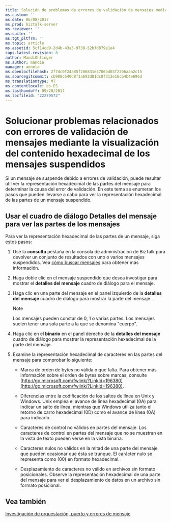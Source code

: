 ```yaml
---
title: Solución de problemas de errores de validación de mensajes mediante la visualización del contenido Hexadecimal de mensajes suspendidos | Documentos de Microsoft
ms.custom: ''
ms.date: 06/08/2017
ms.prod: biztalk-server
ms.reviewer: ''
ms.suite: ''
ms.tgt_pltfrm: ''
ms.topic: article
ms.assetid: 5cf14cd9-2d4b-43a3-9738-52bfd879e1e4
caps.latest.revision: 8
author: MandiOhlinger
ms.author: mandia
manager: anneta
ms.openlocfilehash: 2f7dc0f24a85f206831e3706bd03f2206aaa2c15
ms.sourcegitcommit: cb908c540d8f1a692d01dc8f313e16cb4b4e696d
ms.translationtype: MT
ms.contentlocale: es-ES
ms.lasthandoff: 09/20/2017
ms.locfileid: "22279572"
---
```

# <a name="troubleshooting-message-validation-failures-by-viewing-the-hexadecimal-contents-of-suspended-messages"></a>Solucionar problemas relacionados con errores de validación de mensajes mediante la visualización del contenido hexadecimal de los mensajes suspendidos
Si un mensaje se suspende debido a errores de validación, puede resultar útil ver la representación hexadecimal de las partes del mensaje para determinar la causa del error de validación. En este tema se enumeran los pasos que pueden llevarse a cabo para ver la representación hexadecimal de las partes de un mensaje suspendido.  
  
## <a name="use-the-message-details-dialog-box-to-view-message-parts"></a>Usar el cuadro de diálogo Detalles del mensaje para ver las partes de los mensajes  
 Para ver la representación hexadecimal de las partes de un mensaje, siga estos pasos:  
  
1.  Use la **consulta** pestaña en la consola de administración de BizTalk para devolver un conjunto de resultados con uno o varios mensajes suspendidos. Vea [cómo buscar mensajes](../core/how-to-search-for-messages.md) para obtener más información.  
  
2.  Haga doble clic en el mensaje suspendido que desea investigar para mostrar el **detalles del mensaje** cuadro de diálogo para el mensaje.  
  
3.  Haga clic en una parte del mensaje en el panel izquierdo de la **detalles del mensaje** cuadro de diálogo para mostrar la parte del mensaje.  
  
    > [!NOTE]
    >  Los mensajes pueden constar de 0, 1 o varias partes. Los mensajes suelen tener una sola parte a la que se denomina "cuerpo".  
  
4.  Haga clic en el **binario** en el panel derecho de la **detalles del mensaje** cuadro de diálogo para mostrar la representación hexadecimal de la parte del mensaje.  
  
5.  Examine la representación hexadecimal de caracteres en las partes del mensaje para comprobar lo siguiente:  
  
    -   Marca de orden de bytes no válida o que falta. Para obtener más información sobre el orden de bytes sobre marcas, consulte [http://go.microsoft.com/fwlink/?LinkId=196380](http://go.microsoft.com/fwlink/?LinkId=196380).  
  
    -   Diferencias entre la codificación de los saltos de línea en Unix y Windows. Unix emplea el avance de línea hexadecimal (0A) para indicar un salto de línea, mientras que Windows utiliza tanto el retorno de carro hexadecimal (0D) como el avance de línea (0A) para indicarlo.  
  
    -   Caracteres de control no válidos en partes del mensaje. Los caracteres de control en partes del mensaje que no se muestran en la vista de texto pueden verse en la vista binaria.  
  
    -   Caracteres nulos no válidos en la mitad de una parte del mensaje que pueden ocasionar que ésta se trunque. El carácter nulo se representa como (00) en formato hexadecimal.  
  
    -   Desplazamiento de caracteres no válido en archivos sin formato posicionales. Observe la representación hexadecimal de una parte del mensaje para ver el desplazamiento de datos en un archivo sin formato posicional.  
  
## <a name="see-also"></a>Vea también  
 [Investigación de orquestación, puerto y errores de mensaje](../core/investigating-orchestration-port-and-message-failures.md)